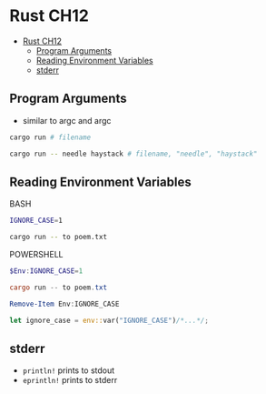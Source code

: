 # Rust CH12

- [Rust CH12](#rust-ch12)
  - [Program Arguments](#program-arguments)
  - [Reading Environment Variables](#reading-environment-variables)
  - [stderr](#stderr)

## Program Arguments

- similar to argc and argc

```sh
cargo run # filename

cargo run -- needle haystack # filename, "needle", "haystack"
```

## Reading Environment Variables

BASH

```sh
IGNORE_CASE=1

cargo run -- to poem.txt
```

POWERSHELL

```ps1
$Env:IGNORE_CASE=1

cargo run -- to poem.txt

Remove-Item Env:IGNORE_CASE
```

```rust
let ignore_case = env::var("IGNORE_CASE")/*...*/;
```

## stderr

- `println!` prints to stdout
- `eprintln!` prints to stderr